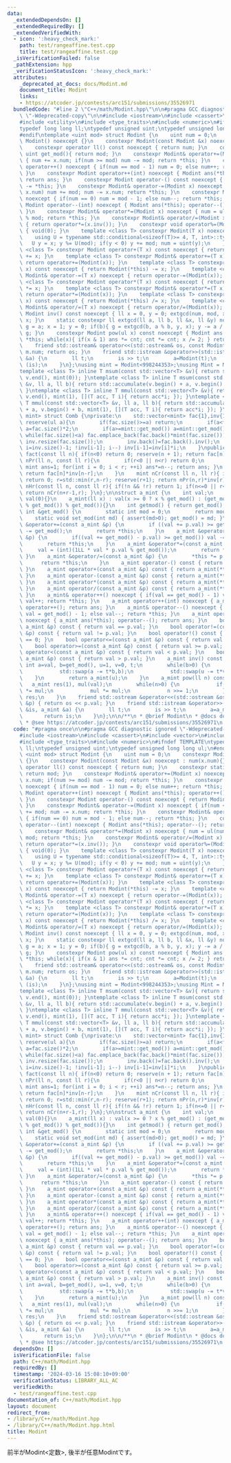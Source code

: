 ```yaml
---
data:
  _extendedDependsOn: []
  _extendedRequiredBy: []
  _extendedVerifiedWith:
  - icon: ':heavy_check_mark:'
    path: test/rangeaffine.test.cpp
    title: test/rangeaffine.test.cpp
  _isVerificationFailed: false
  _pathExtension: hpp
  _verificationStatusIcon: ':heavy_check_mark:'
  attributes:
    _deprecated_at_docs: docs/Modint.md
    document_title: Modint
    links:
    - https://atcoder.jp/contests/arc151/submissions/35526971
  bundledCode: "#line 2 \"C++/math/Modint.hpp\"\n\n#pragma GCC diagnostic ignored\
    \ \"-Wdeprecated-copy\"\n\n#include <iostream>\n#include <cassert>\n#include <vector>\n\
    #include <utility>\n#include <type_traits>\n#include <numeric>\n#ifndef TEMPLATE\n\
    typedef long long ll;\ntypedef unsigned uint;\ntypedef unsigned long long ul;\n\
    #endif\ntemplate <uint mod> struct Modint {\n    uint num = 0;\n    constexpr\
    \ Modint() noexcept {}\n    constexpr Modint(const Modint &x) noexcept : num(x.num){}\n\
    \    constexpr operator ll() const noexcept { return num; }\n    constexpr static\
    \ uint get_mod(){ return mod; }\n    constexpr Modint& operator+=(Modint x) noexcept\
    \ { num += x.num; if(num >= mod) num -= mod; return *this; }\n    constexpr Modint&\
    \ operator++() noexcept { if(num == mod - 1) num = 0; else num++; return *this;\
    \ }\n    constexpr Modint operator++(int) noexcept { Modint ans(*this); operator++();\
    \ return ans; }\n    constexpr Modint operator-() const noexcept { return Modint(0)\
    \ -= *this; }\n    constexpr Modint& operator-=(Modint x) noexcept { if(num <\
    \ x.num) num += mod; num -= x.num; return *this; }\n    constexpr Modint& operator--()\
    \ noexcept { if(num == 0) num = mod - 1; else num--; return *this; }\n    constexpr\
    \ Modint operator--(int) noexcept { Modint ans(*this); operator--(); return ans;\
    \ }\n    constexpr Modint& operator*=(Modint x) noexcept { num = ul(num) * x.num\
    \ % mod; return *this; }\n    constexpr Modint& operator/=(Modint x) noexcept\
    \ { return operator*=(x.inv()); }\n    constexpr void operator%=(Modint x) noexcept\
    \ { void(0); }\n    template <class T> constexpr Modint(T x) noexcept {\n    \
    \    using U = typename std::conditional<sizeof(T)>= 4, T, int>::type;\n     \
    \   U y = x; y %= U(mod); if(y < 0) y += mod; num = uint(y);\n    }\n    template\
    \ <class T> constexpr Modint operator+(T x) const noexcept { return Modint(*this)\
    \ += x; }\n    template <class T> constexpr Modint& operator+=(T x) noexcept {\
    \ return operator+=(Modint(x)); }\n    template <class T> constexpr Modint operator-(T\
    \ x) const noexcept { return Modint(*this) -= x; }\n    template <class T> constexpr\
    \ Modint& operator-=(T x) noexcept { return operator-=(Modint(x)); }\n    template\
    \ <class T> constexpr Modint operator*(T x) const noexcept { return Modint(*this)\
    \ *= x; }\n    template <class T> constexpr Modint& operator*=(T x) noexcept {\
    \ return operator*=(Modint(x)); }\n    template <class T> constexpr Modint operator/(T\
    \ x) const noexcept { return Modint(*this) /= x; }\n    template <class T> constexpr\
    \ Modint& operator/=(T x) noexcept { return operator/=(Modint(x)); }\n    constexpr\
    \ Modint inv() const noexcept { ll x = 0, y = 0; extgcd(num, mod, x, y); return\
    \ x; }\n    static constexpr ll extgcd(ll a, ll b, ll &x, ll &y) noexcept { ll\
    \ g = a; x = 1; y = 0; if(b){ g = extgcd(b, a % b, y, x); y -= a / b * x; } return\
    \ g; }\n    constexpr Modint pow(ul x) const noexcept { Modint ans = 1, cnt =\
    \ *this; while(x){ if(x & 1) ans *= cnt; cnt *= cnt; x /= 2; } return ans; }\n\
    \    friend std::ostream& operator<<(std::ostream& os, const Modint& m){ os <<\
    \ m.num; return os; }\n    friend std::istream &operator>>(std::istream &is, Modint\
    \ &a) {\n        ll t;\n        is >> t;\n        a=Modint(t);\n        return\
    \ (is);\n    }\n};\nusing mint = Modint<998244353>;\nusing Mint = Modint<1000000007>;\n\
    template <class T> inline T msum(const std::vector<T> &v){ return std::accumulate(v.begin(),\
    \ v.end(), mint(0)); }\ntemplate <class T> inline T msum(const std::vector<T>\
    \ &v, ll a, ll b){ return std::accumulate(v.begin() + a, v.begin() + b, mint(0));\
    \ }\ntemplate <class T> inline T mmul(const std::vector<T> &v){ return std::accumulate(v.begin(),\
    \ v.end(), mint(1), [](T acc, T i){ return acc*i; }); }\ntemplate <class T> inline\
    \ T mmul(const std::vector<T> &v, ll a, ll b){ return std::accumulate(v.begin()\
    \ + a, v.begin() + b, mint(1), [](T acc, T i){ return acc*i; }); }\ntemplate <class\
    \ mint> struct Comb {\nprivate:\n    std::vector<mint> fac{1},inv{1};\n    void\
    \ reserve(ul a){\n        if(fac.size()>=a) return;\n        if(a<fac.size()*2)\
    \ a=fac.size()*2;\n        if(a>=mint::get_mod()) a=mint::get_mod();\n       \
    \ while(fac.size()<a) fac.emplace_back(fac.back()*mint(fac.size()));\n       \
    \ inv.resize(fac.size());\n        inv.back()=fac.back().inv();\n        for(ll\
    \ i=inv.size()-1; !inv[i-1]; i--) inv[i-1]=inv[i]*i;\n    }\npublic:\n    mint\
    \ fact(const ll n){ if(n<0) return 0; reserve(n + 1); return fac[n]; }\n    mint\
    \ nPr(ll n, const ll r){\n        if(r<0 || n<r) return 0;\n        if(n>>24){\
    \ mint ans=1; for(int i = 0; i < r; ++i) ans*=n--; return ans; }\n        reserve(n+1);\
    \ return fac[n]*inv[n-r];\n    }\n    mint nCr(const ll n, ll r){ if(r<0 || n<r)\
    \ return 0; r=std::min(r,n-r); reserve(r+1); return nPr(n,r)*inv[r]; }\n    mint\
    \ nHr(const ll n, const ll r){ if(!n && !r) return 1; if(n<=0 || r<0) return 0;\
    \ return nCr(n+r-1,r); }\n};\n\nstruct a_mint {\n    int val;\n    a_mint() :\
    \ val(0){}\n    a_mint(ll x) : val(x >= 0 ? x % get_mod() : (get_mod() - (-x)\
    \ % get_mod()) % get_mod()){}\n    int getmod() { return get_mod(); }\n    static\
    \ int &get_mod() {\n        static int mod = 0;\n        return mod;\n    }\n\
    \    static void set_mod(int md) { assert(md>0); get_mod() = md; }\n    a_mint\
    \ &operator+=(const a_mint &p) {\n        if ((val += p.val) >= get_mod()) val\
    \ -= get_mod();\n        return *this;\n    }\n    a_mint &operator-=(const a_mint\
    \ &p) {\n        if((val += get_mod() - p.val) >= get_mod()) val -= get_mod();\n\
    \        return *this;\n    }\n    a_mint &operator*=(const a_mint &p) {\n   \
    \     val = (int)(1LL * val * p.val % get_mod());\n        return *this;\n   \
    \ }\n    a_mint &operator/=(const a_mint &p) {\n        *this *= p.inv();\n  \
    \      return *this;\n    }\n    a_mint operator-() const { return a_mint(-val);\
    \ }\n    a_mint operator+(const a_mint &p) const { return a_mint(*this) += p;\
    \ }\n    a_mint operator-(const a_mint &p) const { return a_mint(*this) -= p;\
    \ }\n    a_mint operator*(const a_mint &p) const { return a_mint(*this) *= p;\
    \ }\n    a_mint operator/(const a_mint &p) const { return a_mint(*this) /= p;\
    \ }\n    a_mint& operator++() noexcept { if(val == get_mod() - 1) val = 0; else\
    \ val++; return *this; }\n    a_mint operator++(int) noexcept { a_mint ans(*this);\
    \ operator++(); return ans; }\n    a_mint& operator--() noexcept { if(val == 0)\
    \ val = get_mod() - 1; else val--; return *this; }\n    a_mint operator--(int)\
    \ noexcept { a_mint ans(*this); operator--(); return ans; }\n    bool operator==(const\
    \ a_mint &p) const { return val == p.val; }\n    bool operator!=(const a_mint\
    \ &p) const { return val != p.val; }\n    bool operator!() const { return val\
    \ == 0; }\n    bool operator<=(const a_mint &p) const { return val <= p.val; }\n\
    \    bool operator>=(const a_mint &p) const { return val >= p.val; }\n    bool\
    \ operator<(const a_mint &p) const { return val < p.val; }\n    bool operator>(const\
    \ a_mint &p) const { return val > p.val; }\n    a_mint inv() const {\n       \
    \ int a=val, b=get_mod(), u=1, v=0, t;\n        while(b>0) {\n            t=a/b;\n\
    \            std::swap(a -= t*b,b);\n            std::swap(u -= t*v,v);\n    \
    \    }\n        return a_mint(u);\n    }\n    a_mint pow(ll n) const {\n     \
    \   a_mint res(1), mul(val);\n        while(n>0) {\n            if(n & 1) res\
    \ *= mul;\n            mul *= mul;\n            n >>= 1;\n        }\n        return\
    \ res;\n    }\n    friend std::ostream &operator<<(std::ostream &os, const a_mint\
    \ &p) { return os << p.val; }\n    friend std::istream &operator>>(std::istream\
    \ &is, a_mint &a) {\n        ll t;\n        is >> t;\n        a=a_mint(t);\n \
    \       return is;\n    }\n};\n\n/**\n * @brief Modint\n * @docs docs/Modint.md\n\
    \ * @see https://atcoder.jp/contests/arc151/submissions/35526971\n */\n"
  code: "#pragma once\n\n#pragma GCC diagnostic ignored \"-Wdeprecated-copy\"\n\n\
    #include <iostream>\n#include <cassert>\n#include <vector>\n#include <utility>\n\
    #include <type_traits>\n#include <numeric>\n#ifndef TEMPLATE\ntypedef long long\
    \ ll;\ntypedef unsigned uint;\ntypedef unsigned long long ul;\n#endif\ntemplate\
    \ <uint mod> struct Modint {\n    uint num = 0;\n    constexpr Modint() noexcept\
    \ {}\n    constexpr Modint(const Modint &x) noexcept : num(x.num){}\n    constexpr\
    \ operator ll() const noexcept { return num; }\n    constexpr static uint get_mod(){\
    \ return mod; }\n    constexpr Modint& operator+=(Modint x) noexcept { num +=\
    \ x.num; if(num >= mod) num -= mod; return *this; }\n    constexpr Modint& operator++()\
    \ noexcept { if(num == mod - 1) num = 0; else num++; return *this; }\n    constexpr\
    \ Modint operator++(int) noexcept { Modint ans(*this); operator++(); return ans;\
    \ }\n    constexpr Modint operator-() const noexcept { return Modint(0) -= *this;\
    \ }\n    constexpr Modint& operator-=(Modint x) noexcept { if(num < x.num) num\
    \ += mod; num -= x.num; return *this; }\n    constexpr Modint& operator--() noexcept\
    \ { if(num == 0) num = mod - 1; else num--; return *this; }\n    constexpr Modint\
    \ operator--(int) noexcept { Modint ans(*this); operator--(); return ans; }\n\
    \    constexpr Modint& operator*=(Modint x) noexcept { num = ul(num) * x.num %\
    \ mod; return *this; }\n    constexpr Modint& operator/=(Modint x) noexcept {\
    \ return operator*=(x.inv()); }\n    constexpr void operator%=(Modint x) noexcept\
    \ { void(0); }\n    template <class T> constexpr Modint(T x) noexcept {\n    \
    \    using U = typename std::conditional<sizeof(T)>= 4, T, int>::type;\n     \
    \   U y = x; y %= U(mod); if(y < 0) y += mod; num = uint(y);\n    }\n    template\
    \ <class T> constexpr Modint operator+(T x) const noexcept { return Modint(*this)\
    \ += x; }\n    template <class T> constexpr Modint& operator+=(T x) noexcept {\
    \ return operator+=(Modint(x)); }\n    template <class T> constexpr Modint operator-(T\
    \ x) const noexcept { return Modint(*this) -= x; }\n    template <class T> constexpr\
    \ Modint& operator-=(T x) noexcept { return operator-=(Modint(x)); }\n    template\
    \ <class T> constexpr Modint operator*(T x) const noexcept { return Modint(*this)\
    \ *= x; }\n    template <class T> constexpr Modint& operator*=(T x) noexcept {\
    \ return operator*=(Modint(x)); }\n    template <class T> constexpr Modint operator/(T\
    \ x) const noexcept { return Modint(*this) /= x; }\n    template <class T> constexpr\
    \ Modint& operator/=(T x) noexcept { return operator/=(Modint(x)); }\n    constexpr\
    \ Modint inv() const noexcept { ll x = 0, y = 0; extgcd(num, mod, x, y); return\
    \ x; }\n    static constexpr ll extgcd(ll a, ll b, ll &x, ll &y) noexcept { ll\
    \ g = a; x = 1; y = 0; if(b){ g = extgcd(b, a % b, y, x); y -= a / b * x; } return\
    \ g; }\n    constexpr Modint pow(ul x) const noexcept { Modint ans = 1, cnt =\
    \ *this; while(x){ if(x & 1) ans *= cnt; cnt *= cnt; x /= 2; } return ans; }\n\
    \    friend std::ostream& operator<<(std::ostream& os, const Modint& m){ os <<\
    \ m.num; return os; }\n    friend std::istream &operator>>(std::istream &is, Modint\
    \ &a) {\n        ll t;\n        is >> t;\n        a=Modint(t);\n        return\
    \ (is);\n    }\n};\nusing mint = Modint<998244353>;\nusing Mint = Modint<1000000007>;\n\
    template <class T> inline T msum(const std::vector<T> &v){ return std::accumulate(v.begin(),\
    \ v.end(), mint(0)); }\ntemplate <class T> inline T msum(const std::vector<T>\
    \ &v, ll a, ll b){ return std::accumulate(v.begin() + a, v.begin() + b, mint(0));\
    \ }\ntemplate <class T> inline T mmul(const std::vector<T> &v){ return std::accumulate(v.begin(),\
    \ v.end(), mint(1), [](T acc, T i){ return acc*i; }); }\ntemplate <class T> inline\
    \ T mmul(const std::vector<T> &v, ll a, ll b){ return std::accumulate(v.begin()\
    \ + a, v.begin() + b, mint(1), [](T acc, T i){ return acc*i; }); }\ntemplate <class\
    \ mint> struct Comb {\nprivate:\n    std::vector<mint> fac{1},inv{1};\n    void\
    \ reserve(ul a){\n        if(fac.size()>=a) return;\n        if(a<fac.size()*2)\
    \ a=fac.size()*2;\n        if(a>=mint::get_mod()) a=mint::get_mod();\n       \
    \ while(fac.size()<a) fac.emplace_back(fac.back()*mint(fac.size()));\n       \
    \ inv.resize(fac.size());\n        inv.back()=fac.back().inv();\n        for(ll\
    \ i=inv.size()-1; !inv[i-1]; i--) inv[i-1]=inv[i]*i;\n    }\npublic:\n    mint\
    \ fact(const ll n){ if(n<0) return 0; reserve(n + 1); return fac[n]; }\n    mint\
    \ nPr(ll n, const ll r){\n        if(r<0 || n<r) return 0;\n        if(n>>24){\
    \ mint ans=1; for(int i = 0; i < r; ++i) ans*=n--; return ans; }\n        reserve(n+1);\
    \ return fac[n]*inv[n-r];\n    }\n    mint nCr(const ll n, ll r){ if(r<0 || n<r)\
    \ return 0; r=std::min(r,n-r); reserve(r+1); return nPr(n,r)*inv[r]; }\n    mint\
    \ nHr(const ll n, const ll r){ if(!n && !r) return 1; if(n<=0 || r<0) return 0;\
    \ return nCr(n+r-1,r); }\n};\n\nstruct a_mint {\n    int val;\n    a_mint() :\
    \ val(0){}\n    a_mint(ll x) : val(x >= 0 ? x % get_mod() : (get_mod() - (-x)\
    \ % get_mod()) % get_mod()){}\n    int getmod() { return get_mod(); }\n    static\
    \ int &get_mod() {\n        static int mod = 0;\n        return mod;\n    }\n\
    \    static void set_mod(int md) { assert(md>0); get_mod() = md; }\n    a_mint\
    \ &operator+=(const a_mint &p) {\n        if ((val += p.val) >= get_mod()) val\
    \ -= get_mod();\n        return *this;\n    }\n    a_mint &operator-=(const a_mint\
    \ &p) {\n        if((val += get_mod() - p.val) >= get_mod()) val -= get_mod();\n\
    \        return *this;\n    }\n    a_mint &operator*=(const a_mint &p) {\n   \
    \     val = (int)(1LL * val * p.val % get_mod());\n        return *this;\n   \
    \ }\n    a_mint &operator/=(const a_mint &p) {\n        *this *= p.inv();\n  \
    \      return *this;\n    }\n    a_mint operator-() const { return a_mint(-val);\
    \ }\n    a_mint operator+(const a_mint &p) const { return a_mint(*this) += p;\
    \ }\n    a_mint operator-(const a_mint &p) const { return a_mint(*this) -= p;\
    \ }\n    a_mint operator*(const a_mint &p) const { return a_mint(*this) *= p;\
    \ }\n    a_mint operator/(const a_mint &p) const { return a_mint(*this) /= p;\
    \ }\n    a_mint& operator++() noexcept { if(val == get_mod() - 1) val = 0; else\
    \ val++; return *this; }\n    a_mint operator++(int) noexcept { a_mint ans(*this);\
    \ operator++(); return ans; }\n    a_mint& operator--() noexcept { if(val == 0)\
    \ val = get_mod() - 1; else val--; return *this; }\n    a_mint operator--(int)\
    \ noexcept { a_mint ans(*this); operator--(); return ans; }\n    bool operator==(const\
    \ a_mint &p) const { return val == p.val; }\n    bool operator!=(const a_mint\
    \ &p) const { return val != p.val; }\n    bool operator!() const { return val\
    \ == 0; }\n    bool operator<=(const a_mint &p) const { return val <= p.val; }\n\
    \    bool operator>=(const a_mint &p) const { return val >= p.val; }\n    bool\
    \ operator<(const a_mint &p) const { return val < p.val; }\n    bool operator>(const\
    \ a_mint &p) const { return val > p.val; }\n    a_mint inv() const {\n       \
    \ int a=val, b=get_mod(), u=1, v=0, t;\n        while(b>0) {\n            t=a/b;\n\
    \            std::swap(a -= t*b,b);\n            std::swap(u -= t*v,v);\n    \
    \    }\n        return a_mint(u);\n    }\n    a_mint pow(ll n) const {\n     \
    \   a_mint res(1), mul(val);\n        while(n>0) {\n            if(n & 1) res\
    \ *= mul;\n            mul *= mul;\n            n >>= 1;\n        }\n        return\
    \ res;\n    }\n    friend std::ostream &operator<<(std::ostream &os, const a_mint\
    \ &p) { return os << p.val; }\n    friend std::istream &operator>>(std::istream\
    \ &is, a_mint &a) {\n        ll t;\n        is >> t;\n        a=a_mint(t);\n \
    \       return is;\n    }\n};\n\n/**\n * @brief Modint\n * @docs docs/Modint.md\n\
    \ * @see https://atcoder.jp/contests/arc151/submissions/35526971\n */"
  dependsOn: []
  isVerificationFile: false
  path: C++/math/Modint.hpp
  requiredBy: []
  timestamp: '2024-03-16 15:08:10+09:00'
  verificationStatus: LIBRARY_ALL_AC
  verifiedWith:
  - test/rangeaffine.test.cpp
documentation_of: C++/math/Modint.hpp
layout: document
redirect_from:
- /library/C++/math/Modint.hpp
- /library/C++/math/Modint.hpp.html
title: Modint
---
```

前半がModint\<定数\>, 後半が任意Modintです。